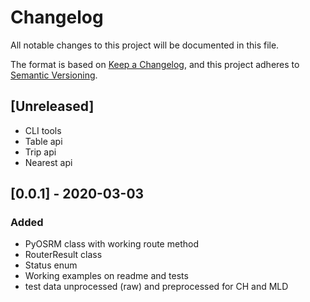 # Changelog
All notable changes to this project will be documented in this file.

The format is based on [Keep a Changelog](https://keepachangelog.com/en/1.0.0/),
and this project adheres to [Semantic Versioning](https://semver.org/spec/v2.0.0.html).

## [Unreleased]
- CLI tools
- Table api
- Trip api
- Nearest api

## [0.0.1] - 2020-03-03
### Added
- PyOSRM class with working route method
- RouterResult class
- Status enum
- Working examples on readme and tests
- test data unprocessed (raw) and preprocessed for CH and MLD
